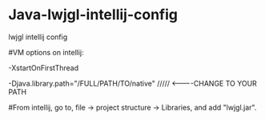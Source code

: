 # Java-lwjgl-intellij-config
lwjgl intellij config

#VM options on intellij:

-XstartOnFirstThread

-Djava.library.path="/FULL/PATH/TO/native"      ///// <----CHANGE TO YOUR PATH

#From intellij, go to, file -> project structure -> Libraries, and add "lwjgl.jar".

